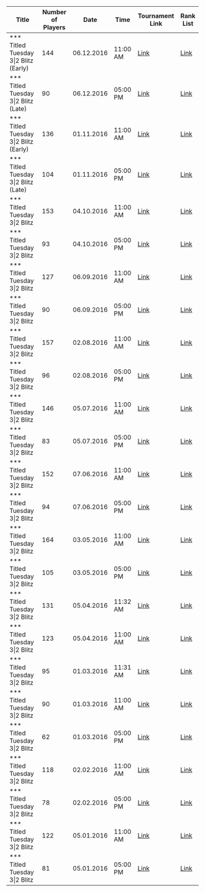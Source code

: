 | Title                                 |   Number of Players | Date       | Time     | Tournament Link                                                                     | Rank List                                                                                                    |
|---------------------------------------|---------------------|------------|----------|-------------------------------------------------------------------------------------|--------------------------------------------------------------------------------------------------------------|
| *** Titled Tuesday 3\|2 Blitz (Early) |                 144 | 06.12.2016 | 11:00 AM | [Link](https://www.chess.com/tournament/live/-titled-tuesday-32-blitz-early-753535) | [Link](https://github.com/cmgchess/Titled-Tuesday-Data/blob/main/-titled-tuesday-32-blitz-early-753535.json) |
| *** Titled Tuesday 3\|2 Blitz (Late)  |                  90 | 06.12.2016 | 05:00 PM | [Link](https://www.chess.com/tournament/live/-titled-tuesday-32-blitz-late-753534)  | [Link](https://github.com/cmgchess/Titled-Tuesday-Data/blob/main/-titled-tuesday-32-blitz-late-753534.json)  |
| *** Titled Tuesday 3\|2 Blitz (Early) |                 136 | 01.11.2016 | 11:00 AM | [Link](https://www.chess.com/tournament/live/-titled-tuesday-32-blitz-early-735590) | [Link](https://github.com/cmgchess/Titled-Tuesday-Data/blob/main/-titled-tuesday-32-blitz-early-735590.json) |
| *** Titled Tuesday 3\|2 Blitz (Late)  |                 104 | 01.11.2016 | 05:00 PM | [Link](https://www.chess.com/tournament/live/-titled-tuesday-32-blitz-late-735591)  | [Link](https://github.com/cmgchess/Titled-Tuesday-Data/blob/main/-titled-tuesday-32-blitz-late-735591.json)  |
| *** Titled Tuesday 3\|2 Blitz         |                 153 | 04.10.2016 | 11:00 AM | [Link](https://www.chess.com/tournament/live/-titled-tuesday-32-blitz-723839)       | [Link](https://github.com/cmgchess/Titled-Tuesday-Data/blob/main/-titled-tuesday-32-blitz-723839.json)       |
| *** Titled Tuesday 3\|2 Blitz         |                  93 | 04.10.2016 | 05:00 PM | [Link](https://www.chess.com/tournament/live/-titled-tuesday-32-blitz-723840)       | [Link](https://github.com/cmgchess/Titled-Tuesday-Data/blob/main/-titled-tuesday-32-blitz-723840.json)       |
| *** Titled Tuesday 3\|2 Blitz         |                 127 | 06.09.2016 | 11:00 AM | [Link](https://www.chess.com/tournament/live/-titled-tuesday-32-blitz-710216)       | [Link](https://github.com/cmgchess/Titled-Tuesday-Data/blob/main/-titled-tuesday-32-blitz-710216.json)       |
| *** Titled Tuesday 3\|2 Blitz         |                  90 | 06.09.2016 | 05:00 PM | [Link](https://www.chess.com/tournament/live/-titled-tuesday-32-blitz-710217)       | [Link](https://github.com/cmgchess/Titled-Tuesday-Data/blob/main/-titled-tuesday-32-blitz-710217.json)       |
| *** Titled Tuesday 3\|2 Blitz         |                 157 | 02.08.2016 | 11:00 AM | [Link](https://www.chess.com/tournament/live/-titled-tuesday-32-blitz-671913)       | [Link](https://github.com/cmgchess/Titled-Tuesday-Data/blob/main/-titled-tuesday-32-blitz-671913.json)       |
| *** Titled Tuesday 3\|2 Blitz         |                  96 | 02.08.2016 | 05:00 PM | [Link](https://www.chess.com/tournament/live/-titled-tuesday-32-blitz-671914)       | [Link](https://github.com/cmgchess/Titled-Tuesday-Data/blob/main/-titled-tuesday-32-blitz-671914.json)       |
| *** Titled Tuesday 3\|2 Blitz         |                 146 | 05.07.2016 | 11:00 AM | [Link](https://www.chess.com/tournament/live/-titled-tuesday-32-blitz-671911)       | [Link](https://github.com/cmgchess/Titled-Tuesday-Data/blob/main/-titled-tuesday-32-blitz-671911.json)       |
| *** Titled Tuesday 3\|2 Blitz         |                  83 | 05.07.2016 | 05:00 PM | [Link](https://www.chess.com/tournament/live/-titled-tuesday-32-blitz-671912)       | [Link](https://github.com/cmgchess/Titled-Tuesday-Data/blob/main/-titled-tuesday-32-blitz-671912.json)       |
| *** Titled Tuesday 3\|2 Blitz         |                 152 | 07.06.2016 | 11:00 AM | [Link](https://www.chess.com/tournament/live/-titled-tuesday-32-blitz-671909)       | [Link](https://github.com/cmgchess/Titled-Tuesday-Data/blob/main/-titled-tuesday-32-blitz-671909.json)       |
| *** Titled Tuesday 3\|2 Blitz         |                  94 | 07.06.2016 | 05:00 PM | [Link](https://www.chess.com/tournament/live/-titled-tuesday-32-blitz-671910)       | [Link](https://github.com/cmgchess/Titled-Tuesday-Data/blob/main/-titled-tuesday-32-blitz-671910.json)       |
| *** Titled Tuesday 3\|2 Blitz         |                 164 | 03.05.2016 | 11:00 AM | [Link](https://www.chess.com/tournament/live/-titled-tuesday-32-blitz-655590)       | [Link](https://github.com/cmgchess/Titled-Tuesday-Data/blob/main/-titled-tuesday-32-blitz-655590.json)       |
| *** Titled Tuesday 3\|2 Blitz         |                 105 | 03.05.2016 | 05:00 PM | [Link](https://www.chess.com/tournament/live/-titled-tuesday-32-blitz-655591)       | [Link](https://github.com/cmgchess/Titled-Tuesday-Data/blob/main/-titled-tuesday-32-blitz-655591.json)       |
| *** Titled Tuesday 3\|2 Blitz         |                 131 | 05.04.2016 | 11:32 AM | [Link](https://www.chess.com/tournament/live/-titled-tuesday-32-blitz-647976)       | [Link](https://github.com/cmgchess/Titled-Tuesday-Data/blob/main/-titled-tuesday-32-blitz-647976.json)       |
| *** Titled Tuesday 3\|2 Blitz         |                 123 | 05.04.2016 | 11:00 AM | [Link](https://www.chess.com/tournament/live/-titled-tuesday-32-blitz-646318)       | [Link](https://github.com/cmgchess/Titled-Tuesday-Data/blob/main/-titled-tuesday-32-blitz-646318.json)       |
| *** Titled Tuesday 3\|2 Blitz         |                  95 | 01.03.2016 | 11:31 AM | [Link](https://www.chess.com/tournament/live/-titled-tuesday-32-blitz-634756)       | [Link](https://github.com/cmgchess/Titled-Tuesday-Data/blob/main/-titled-tuesday-32-blitz-634756.json)       |
| *** Titled Tuesday 3\|2 Blitz         |                  90 | 01.03.2016 | 11:00 AM | [Link](https://www.chess.com/tournament/live/-titled-tuesday-32-blitz-634246)       | [Link](https://github.com/cmgchess/Titled-Tuesday-Data/blob/main/-titled-tuesday-32-blitz-634246.json)       |
| *** Titled Tuesday 3\|2 Blitz         |                  62 | 01.03.2016 | 05:00 PM | [Link](https://www.chess.com/tournament/live/-titled-tuesday-32-blitz-634247)       | [Link](https://github.com/cmgchess/Titled-Tuesday-Data/blob/main/-titled-tuesday-32-blitz-634247.json)       |
| *** Titled Tuesday 3\|2 Blitz         |                 118 | 02.02.2016 | 11:00 AM | [Link](https://www.chess.com/tournament/live/-titled-tuesday-32-blitz-623628)       | [Link](https://github.com/cmgchess/Titled-Tuesday-Data/blob/main/-titled-tuesday-32-blitz-623628.json)       |
| *** Titled Tuesday 3\|2 Blitz         |                  78 | 02.02.2016 | 05:00 PM | [Link](https://www.chess.com/tournament/live/-titled-tuesday-32-blitz-623629)       | [Link](https://github.com/cmgchess/Titled-Tuesday-Data/blob/main/-titled-tuesday-32-blitz-623629.json)       |
| *** Titled Tuesday 3\|2 Blitz         |                 122 | 05.01.2016 | 11:00 AM | [Link](https://www.chess.com/tournament/live/-titled-tuesday-32-blitz-599890)       | [Link](https://github.com/cmgchess/Titled-Tuesday-Data/blob/main/-titled-tuesday-32-blitz-599890.json)       |
| *** Titled Tuesday 3\|2 Blitz         |                  81 | 05.01.2016 | 05:00 PM | [Link](https://www.chess.com/tournament/live/-titled-tuesday-32-blitz-599891)       | [Link](https://github.com/cmgchess/Titled-Tuesday-Data/blob/main/-titled-tuesday-32-blitz-599891.json)       |